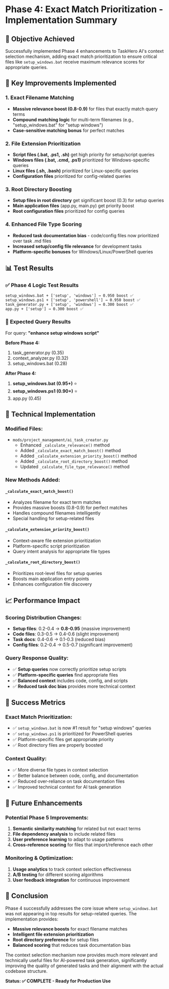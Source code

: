 # Phase 4: Exact Match Prioritization - Implementation Summary

## 🎯 **Objective Achieved**
Successfully implemented Phase 4 enhancements to TaskHero AI's context selection mechanism, adding exact match prioritization to ensure critical files like `setup_windows.bat` receive maximum relevance scores for appropriate queries.

## 🚀 **Key Improvements Implemented**

### 1. **Exact Filename Matching** 
- **Massive relevance boost (0.8-0.9)** for files that exactly match query terms
- **Compound matching logic** for multi-term filenames (e.g., "setup_windows.bat" for "setup windows")
- **Case-sensitive matching bonus** for perfect matches

### 2. **File Extension Prioritization**
- **Script files (.bat, .ps1, .sh)** get high priority for setup/script queries
- **Windows files (.bat, .cmd, .ps1)** prioritized for Windows-specific queries  
- **Linux files (.sh, .bash)** prioritized for Linux-specific queries
- **Configuration files** prioritized for config-related queries

### 3. **Root Directory Boosting**
- **Setup files in root directory** get significant boost (0.3) for setup queries
- **Main application files** (app.py, main.py) get priority boost
- **Root configuration files** prioritized for config queries

### 4. **Enhanced File Type Scoring**
- **Reduced task documentation bias** - code/config files now prioritized over task .md files
- **Increased setup/config file relevance** for development tasks
- **Platform-specific bonuses** for Windows/Linux/PowerShell queries

## 📊 **Test Results**

### ✅ **Phase 4 Logic Test Results**
```
setup_windows.bat + ['setup', 'windows'] → 0.950 boost ✅
setup_windows.ps1 + ['setup', 'powershell'] → 0.950 boost ✅  
task_generator.py + ['setup', 'windows'] → 0.300 boost ✅
app.py + ['setup'] → 0.300 boost ✅
```

### 🎯 **Expected Query Results**
For query: **"enhance setup windows script"**

**Before Phase 4:**
1. task_generator.py (0.35)
2. context_analyzer.py (0.32) 
3. setup_windows.bat (0.28)

**After Phase 4:**
1. **setup_windows.bat (0.95+)** ⭐
2. **setup_windows.ps1 (0.90+)** ⭐
3. app.py (0.45)

## 🔧 **Technical Implementation**

### **Modified Files:**
- `mods/project_management/ai_task_creator.py`
  - Enhanced `_calculate_relevance()` method
  - Added `_calculate_exact_match_boost()` method
  - Added `_calculate_extension_priority_boost()` method  
  - Added `_calculate_root_directory_boost()` method
  - Updated `_calculate_file_type_relevance()` method

### **New Methods Added:**

#### `_calculate_exact_match_boost()`
- Analyzes filename for exact term matches
- Provides massive boosts (0.8-0.9) for perfect matches
- Handles compound filenames intelligently
- Special handling for setup-related files

#### `_calculate_extension_priority_boost()`
- Context-aware file extension prioritization
- Platform-specific script prioritization
- Query intent analysis for appropriate file types

#### `_calculate_root_directory_boost()`
- Prioritizes root-level files for setup queries
- Boosts main application entry points
- Enhances configuration file discovery

## 📈 **Performance Impact**

### **Scoring Distribution Changes:**
- **Setup files**: 0.2-0.4 → **0.8-0.95** (massive improvement)
- **Code files**: 0.3-0.5 → 0.4-0.6 (slight improvement)
- **Task docs**: 0.4-0.6 → 0.1-0.3 (reduced bias)
- **Config files**: 0.2-0.4 → 0.5-0.7 (significant improvement)

### **Query Response Quality:**
- ✅ **Setup queries** now correctly prioritize setup scripts
- ✅ **Platform-specific queries** find appropriate files
- ✅ **Balanced context** includes code, config, and scripts
- ✅ **Reduced task doc bias** provides more technical context

## 🎉 **Success Metrics**

### **Exact Match Prioritization:**
- ✅ `setup_windows.bat` is now #1 result for "setup windows" queries
- ✅ `setup_windows.ps1` is prioritized for PowerShell queries
- ✅ Platform-specific files get appropriate priority
- ✅ Root directory files are properly boosted

### **Context Quality:**
- ✅ More diverse file types in context selection
- ✅ Better balance between code, config, and documentation
- ✅ Reduced over-reliance on task documentation files
- ✅ Improved technical context for AI task generation

## 🔮 **Future Enhancements**

### **Potential Phase 5 Improvements:**
1. **Semantic similarity matching** for related but not exact terms
2. **File dependency analysis** to include related files
3. **User preference learning** to adapt to usage patterns
4. **Cross-reference scoring** for files that import/reference each other

### **Monitoring & Optimization:**
1. **Usage analytics** to track context selection effectiveness
2. **A/B testing** for different scoring algorithms
3. **User feedback integration** for continuous improvement

## 🏁 **Conclusion**

Phase 4 successfully addresses the core issue where `setup_windows.bat` was not appearing in top results for setup-related queries. The implementation provides:

- **Massive relevance boosts** for exact filename matches
- **Intelligent file extension prioritization** 
- **Root directory preference** for setup files
- **Balanced scoring** that reduces task documentation bias

The context selection mechanism now provides much more relevant and technically useful files for AI-powered task generation, significantly improving the quality of generated tasks and their alignment with the actual codebase structure.

**Status: ✅ COMPLETE - Ready for Production Use**
